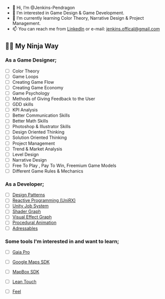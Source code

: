 - 👋 Hi, I’m @Jenkins-Pendragon
- 👀 I’m interested in Game Design & Game Development.
- 🌱 I’m currently learning Color Theory, Narrative Design & Project Management. 
- 📫 You can reach me from [LinkedIn](https://www.linkedin.com/in/jenkinspendragon/) or e-mail: jenkins.offical@gmail.com

## 🐱‍👤 My Ninja Way 

### As a Game Designer;

- [ ] Color Theory
- [ ] Game Loops
- [ ] Creating Game Flow
- [ ] Creating Game Economy
- [ ] Game Psychology
- [ ] Methods of Giving Feedback to the User
- [ ] GDD skills
- [ ] KPI Analysis
- [ ] Better Communication Skills
- [ ] Better Math Skills
- [ ] Photoshop & Illustrator Skills
- [ ] Design Oriented Thinking
- [ ] Solution Oriented Thinking
- [ ] Project Management 
- [ ] Trend & Market Analysis
- [ ] Level Design
- [ ] Narrative Design
- [ ] Free To Play , Pay To Win, Freemium Game Models 
- [ ] Different Game Rules & Mechanics

 ### As a Developer;
 
- [ ] [Design Patterns](https://youtube.com/playlist?list=PLB5_EOMkLx_VOmnIytx37lFMiajPHppmj)
- [ ] [Reactive Programming (UniRX)](https://assetstore.unity.com/packages/tools/integration/unirx-reactive-extensions-for-unity-17276)
- [ ] [Unity Job System](https://docs.unity3d.com/Manual/JobSystem.html)
- [ ] [Shader Graph](https://unity.com/shader-graph)
- [ ] [Visual Effect Graph](https://unity.com/visual-effect-graph)
- [ ] [Procedural Animation](https://www.youtube.com/watch?v=acMK93A-FSY)
- [ ] [Adressables](https://unity.com/how-to/simplify-your-content-management-addressables)

 ### Some tools I'm interested in and want to learn;
 
 - [ ] [Gaia Pro](https://assetstore.unity.com/packages/tools/terrain/gaia-pro-2021-terrain-scene-generator-193476)
 - [ ] [Google Maps SDK](https://developers.google.com/maps/documentation/gaming/overview_musk)
 - [ ] [MapBox SDK](https://www.mapbox.com/unity)
 - [ ] [Lean Touch](https://assetstore.unity.com/packages/tools/input-management/lean-touch-72356)
 - [ ] [Feel](https://assetstore.unity.com/packages/tools/particles-effects/feel-183370)

